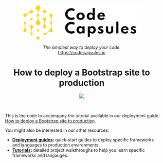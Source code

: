 
<p align="center">
  <a href="https://codecapsules.io/">
    <img alt="Code Capsules" title="Code Capsules" src="./logo.svg" width="400" style="color: black">
  </a>
</p>


<p align="center">
  <i>The simplest way to deploy your code.</i><br/> 
  <a href="https://codecapsules.io/">https://codecapsules.io</a>
</p>

<h1 align="center">
  How to deploy a Bootstrap site to production
</h1>

<p align="center">
<img src="https://img.shields.io/badge/bootstrap-%23563D7C.svg?style=for-the-badge&logo=bootstrap&logoColor=white">
</p>

<br/>


This is the code to accompany the tutorial available in our deployment guide [How to deploy a Bootstrap site to production](https://codecapsules.io/docs/deployment/how-to-deploy-bootstrap-site-to-production/).

You might also be interested in our other resources:

* **[Deployment guides](http://codecapsules.io/docs/deployment/):** quick-start guides to deploy specific frameworks and languages to production environments.
* **[Tutorials](http://codecapsules.io/docs/tutorials/):** detailed project walkthroughs to help you learn specific frameworks and langauges.
